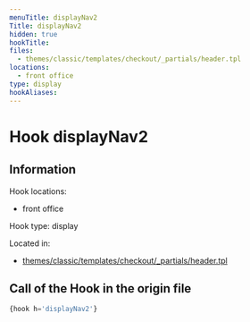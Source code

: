 ```yaml
---
menuTitle: displayNav2
Title: displayNav2
hidden: true
hookTitle: 
files:
  - themes/classic/templates/checkout/_partials/header.tpl
locations:
  - front office
type: display
hookAliases:
---
```


# Hook displayNav2

## Information

Hook locations: 
  - front office

Hook type: display

Located in: 
  - [themes/classic/templates/checkout/_partials/header.tpl](https://github.com/PrestaShop/PrestaShop/blob/8.0.x/themes/classic/templates/checkout/_partials/header.tpl)

## Call of the Hook in the origin file

```php
{hook h='displayNav2'}
```